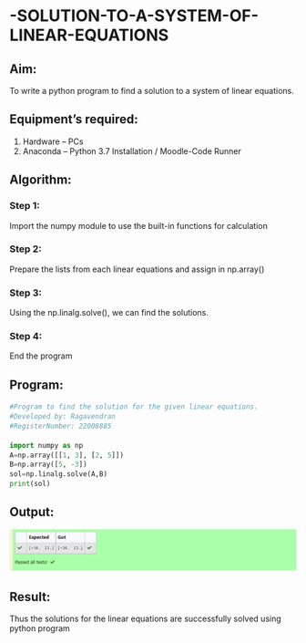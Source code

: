 # -SOLUTION-TO-A-SYSTEM-OF-LINEAR-EQUATIONS
## Aim:
To write a python program to find a solution to a system of linear equations.
## Equipment’s required:
1. 	Hardware – PCs
2. 	Anaconda – Python 3.7 Installation / Moodle-Code Runner
## Algorithm:
### Step 1: 
Import the numpy module to use the built-in functions for calculation
### Step 2: 
Prepare the lists from each linear equations and assign in np.array()
### Step 3: 
Using the np.linalg.solve(), we can find the solutions.
### Step 4: 
End the program
## Program:
```python
#Program to find the solution for the given linear equations.
#Developed by: Ragavendran
#RegisterNumber: 22008885

import numpy as np
A=np.array([[1, 3], [2, 5]])
B=np.array([5, -3])
sol=np.linalg.solve(A,B)
print(sol)
```

## Output:
![output](/linear%20equations.png)

## Result: 
Thus the solutions for the linear equations are successfully solved using python program

